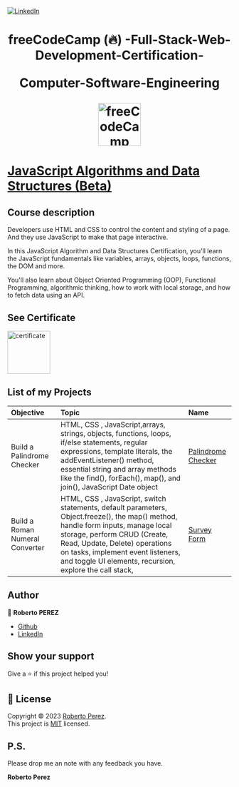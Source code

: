 <a href="https://www.linkedin.com/in/pejir/" target="_blank"><img src="https://img.shields.io/badge/LinkedIn-blue?style=flat&logo=linkedin&labelColor=blue" alt="LinkedIn" /></a>

<h1 align="center"> freeCodeCamp (🔥) -Full-Stack-Web-Development-Certification-
  
  Computer-Software-Engineering 

<a href ="https://github.com/PeJiR/freeCodeCamp-Full-Stack-Web-Development-Certification-Computer-Software-Engineering/tree/main">
    <img src="https://media.licdn.com/dms/image/C4E0BAQGLKj3JHcof0w/company-logo_100_100/0/1630639684997/free_code_camp_logo?e=1720051200&amp;v=beta&amp;t=F-tTN1M2eWyeNoUGxWhQJrysRrQonck2PJJUxEpaf4c" loading="lazy" alt="freeCodeCamp" evi-   width="96" height="96"target="_blank">
  </a>
 
</h1>

# [JavaScript Algorithms and Data Structures (Beta)](https://www.freecodecamp.org/Pejir) 
 

## Course description
Developers use HTML and CSS to control the content and styling of a page. And they use JavaScript to make that page interactive.

In this JavaScript Algorithm and Data Structures Certification, you'll learn the JavaScript fundamentals like variables, arrays, objects, loops, functions, the DOM and more.

You'll also learn about Object Oriented Programming (OOP), Functional Programming, algorithmic thinking, how to work with local storage, and how to fetch data using an API.

## See Certificate

<a href="https://www.freecodecamp.org/certification/Pejir/javascript-algorithms-and-data-structures" target="_blank">
    <img src="https://raw.githubusercontent.com/PeJiR/Portfolio_Full.Stack.ASTRO/main/images/certificate_7858484.png" loading="lazy" alt="certificate" width="96" height="96">
</a>

 

##  List of my Projects

| Objective | Topic            | Name                       |
| :--- | :--------------- | :------------------------- |
| Build a Palindrome Checker | HTML, CSS , JavaScript,arrays, strings, objects, functions, loops, if/else statements,  regular expressions, template literals, the addEventListener() method, essential string and array methods like the find(), forEach(), map(), and join(), JavaScript Date object |[Palindrome Checker ](https://github.com/PeJiR/freeCodeCamp--Full-Stack-Web-Development-Certification-Computer-Software-Engineering/tree/main/JavaScript%20Algorithms%20and%20Data%20Structures%20(Beta)/0.1.Build%20a%20Palindrome%20Checker%20Project)|
| Build a Roman Numeral Converter | HTML, CSS , JavaScript, switch statements, default parameters, Object.freeze(), the map() method, handle form inputs, manage local storage, perform CRUD (Create, Read, Update, Delete) operations on tasks, implement event listeners, and toggle UI elements, recursion, explore the call stack,  |[Survey Form ](https://github.com/PeJiR/freeCodeCamp--Full-Stack-Web-Development-Certification-Computer-Software-Engineering/tree/main/Responsive%20Web%20Design/0.1.Certification%20Project_Survey%20Form)|






## Author

👤 **Roberto PEREZ**

<!--- 
* [Website](https://pejir.github.io/robertoportfolio.io/ )
* [Twitter](https://twitter.com/pejir)--->
* [Github](https://github.com/pejir)
* [LinkedIn](https://linkedin.com/in/pejir)

<!---
## 🤝 Contributing

Contributions, issues and feature requests are welcome!<br />Feel free to check [issues page](pejir). You can also take a look at the [contributing guide](pejir).
---> 
 
## Show your support

Give a ⭐️ if this project helped you!

<!---
<a href="https://www.patreon.com/pejir">
  <img src="https://c5.patreon.com/external/logo/become_a_patron_button@2x.png" width="160">
</a>
--->

## 📝 License

Copyright © 2023 [Roberto Perez](https://github.com/PeJiR).<br />
This project is [MIT](https://opensource.org/license/mit/) licensed.


P.S.
------------

Please drop me an note with any feedback you have.

**Roberto Perez**
